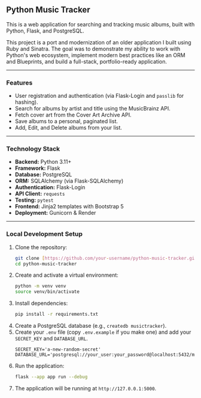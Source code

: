 ## Python Music Tracker

This is a web application for searching and tracking music albums, built with Python, Flask, and PostgreSQL.

This project is a port and modernization of an older application I built using Ruby and Sinatra. The goal was to demonstrate my ability to work with Python's web ecosystem, implement modern best practices like an ORM and Blueprints, and build a full-stack, portfolio-ready application.

---

### Features

* User registration and authentication (via Flask-Login and `passlib` for hashing).
* Search for albums by artist and title using the MusicBrainz API.
* Fetch cover art from the Cover Art Archive API.
* Save albums to a personal, paginated list.
* Add, Edit, and Delete albums from your list.

---

### Technology Stack

* **Backend:** Python 3.11+
* **Framework:** Flask
* **Database:** PostgreSQL
* **ORM:** SQLAlchemy (via Flask-SQLAlchemy)
* **Authentication:** Flask-Login
* **API Client:** `requests`
* **Testing:** `pytest`
* **Frontend:** Jinja2 templates with Bootstrap 5
* **Deployment:** Gunicorn & Render

---

### Local Development Setup

1.  Clone the repository:
    ```bash
    git clone [https://github.com/your-username/python-music-tracker.git](https://github.com/your-username/python-music-tracker.git)
    cd python-music-tracker
    ```
2.  Create and activate a virtual environment:
    ```bash
    python -m venv venv
    source venv/bin/activate
    ```
3.  Install dependencies:
    ```bash
    pip install -r requirements.txt
    ```
4.  Create a PostgreSQL database (e.g., `createdb musictracker`).
5.  Create your `.env` file (copy `.env.example` if you make one) and add your `SECRET_KEY` and `DATABASE_URL`.
    ```
    SECRET_KEY='a-new-random-secret'
    DATABASE_URL='postgresql://your_user:your_password@localhost:5432/musictracker'
    ```
6.  Run the application:
    ```bash
    flask --app app run --debug
    ```
7.  The application will be running at `http://127.0.0.1:5000`.
